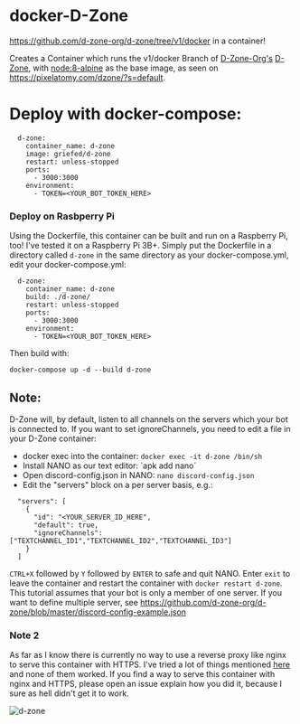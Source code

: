 # docker-D-Zone
https://github.com/d-zone-org/d-zone/tree/v1/docker in a container!

Creates a Container which runs the v1/docker Branch of [D-Zone-Org's](https://github.com/d-zone-org) [D-Zone](https://github.com/d-zone-org/d-zone), with [node:8-alpine](https://hub.docker.com/_/node) as the base image, as seen on https://pixelatomy.com/dzone/?s=default. 

# Deploy with docker-compose:
```
  d-zone:
    container_name: d-zone
    image: griefed/d-zone
    restart: unless-stopped
    ports:
      - 3000:3000
    environment:
      - TOKEN=<YOUR_BOT_TOKEN_HERE>
```
### Deploy on Rasbperry Pi
Using the Dockerfile, this container can be built and run on a Raspberry Pi, too! I've tested it on a Raspberry Pi 3B+.
Simply put the Dockerfile in a directory called `d-zone` in the same directory as your docker-compose.yml, edit your docker-compose.yml:
```
  d-zone:
    container_name: d-zone
    build: ./d-zone/
    restart: unless-stopped
    ports:
      - 3000:3000
    environment:
      - TOKEN=<YOUR_BOT_TOKEN_HERE>
```
Then build with:
```
docker-compose up -d --build d-zone
```

## Note:
D-Zone will, by default, listen to all channels on the servers which your bot is connected to. If you want to set ignoreChannels, you need to edit a file in your D-Zone container:

- docker exec into the container: `docker exec -it d-zone /bin/sh`
- Install NANO as our text editor: ´apk add nano´
- Open discord-config.json in NANO: `nano discord-config.json`
- Edit the "servers" block on a per server basis, e.g.:
```
  "servers": [
    {
      "id": "<YOUR_SERVER_ID_HERE",
      "default": true,
      "ignoreChannels": ["TEXTCHANNEL_ID1","TEXTCHANNEL_ID2","TEXTCHANNEL_ID3"]
    }
  ]
```
`CTRL+X` followed by `Y` followed by `ENTER` to safe and quit NANO. Enter `exit` to leave the container and restart the container with `docker restart d-zone`. 
This tutorial assumes that your bot is only a member of one server. If you want to define multiple server, see https://github.com/d-zone-org/d-zone/blob/master/discord-config-example.json

### Note 2

As far as I know there is currently no way to use a reverse proxy like nginx to serve this container with HTTPS. I've tried a lot of things mentioned [here](https://github.com/d-zone-org/d-zone/issues/5#issuecomment-699672593) and none of them worked. If you find a way to serve this container with nginx and HTTPS, please open an issue explain how you did it, because I sure as hell didn't get it to work.

![d-zone](https://i.imgur.com/ENSa5l0.png)
